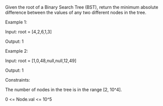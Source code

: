 Given the root of a Binary Search Tree (BST), return the minimum absolute difference between the values of any two different nodes in the tree.

 

Example 1:


Input: root = [4,2,6,1,3]

Output: 1

Example 2:


Input: root = [1,0,48,null,null,12,49]

Output: 1
 

Constraints:

The number of nodes in the tree is in the range [2, 10^4].

0 <= Node.val <= 10^5
 
